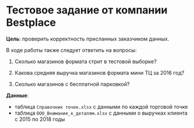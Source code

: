 # Тестовое задание от компании Bestplace

**Цель**: проверить корректность присланных заказчиком данных.

В ходе работы также следует ответить на вопросы:

   1. Сколько магазинов формата стрит в тестовой выборке?

   2. Какова средняя выручка магазинов формата мини ТЦ за 2016 год?
   
   3. Сколько магазинов с бесплатной парковкой?
    
**Данные**:

   - таблица `Справочник точек.xlsx` с данными по каждой торговой точке
   - таблица `ООО_Внимание_к_деталям.xlsx` с данными о выручках клиента с 2015 по 2018 годы
    
